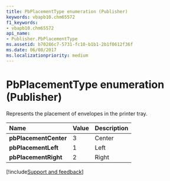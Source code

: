 ```yaml
---
title: PbPlacementType enumeration (Publisher)
keywords: vbapb10.chm65572
f1_keywords:
- vbapb10.chm65572
api_name:
- Publisher.PbPlacementType
ms.assetid: b70286c7-5731-fc10-b1b1-2b1f0612f36f
ms.date: 06/08/2017
ms.localizationpriority: medium
---
```



# PbPlacementType enumeration (Publisher)

Represents the placement of envelopes in the printer tray.



|Name|Value|Description|
|:-----|:-----|:-----|
| **pbPlacementCenter**|3|Center|
| **pbPlacementLeft**|1|Left|
| **pbPlacementRight**|2|Right|

[!include[Support and feedback](~/includes/feedback-boilerplate.md)]